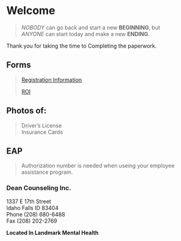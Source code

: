 # Welcome

> *NOBODY* can go back and start a new **BEGINNING**, but      
> *ANYONE* can start today and make a new **ENDING**.  

Thank you for taking the time to Completing the paperwork.
 
## Forms
    
> [Registration Information](https://dcitd.github.io/Registration/)
>  
>[ROI](https://dcitd.github.io/ROI/)

## Photos of:

> Driver’s License     
> Insurance Cards    
   

## EAP

> Authorization number is needed when useing your employee assistance program.


### Dean Counseling Inc.   
1337 E 17th Street   
Idaho Falls ID 83404      
Phone (208) 680-6488    
Fax (208) 202-2769   

**Located In Landmark Mental Health**

